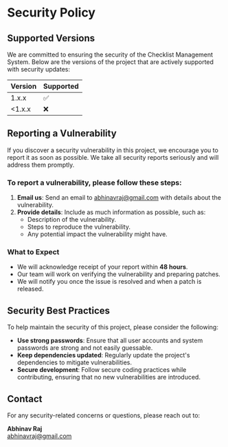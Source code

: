 # Security Policy

## Supported Versions

We are committed to ensuring the security of the Checklist Management System. Below are the versions of the project that are actively supported with security updates:

| Version | Supported          |
| ------- | ------------------ |
| 1.x.x   | :white_check_mark:  |
| <1.x.x  | :x:                |

## Reporting a Vulnerability

If you discover a security vulnerability in this project, we encourage you to report it as soon as possible. We take all security reports seriously and will address them promptly.

### To report a vulnerability, please follow these steps:
1. **Email us**: Send an email to [abhinavraj@gmail.com](mailto:abhinavraj@gmail.com) with details about the vulnerability.
2. **Provide details**: Include as much information as possible, such as:
   - Description of the vulnerability.
   - Steps to reproduce the vulnerability.
   - Any potential impact the vulnerability might have.

### What to Expect
- We will acknowledge receipt of your report within **48 hours**.
- Our team will work on verifying the vulnerability and preparing patches.
- We will notify you once the issue is resolved and when a patch is released.

## Security Best Practices

To help maintain the security of this project, please consider the following:
- **Use strong passwords**: Ensure that all user accounts and system passwords are strong and not easily guessable.
- **Keep dependencies updated**: Regularly update the project's dependencies to mitigate vulnerabilities.
- **Secure development**: Follow secure coding practices while contributing, ensuring that no new vulnerabilities are introduced.

## Contact

For any security-related concerns or questions, please reach out to:

**Abhinav Raj**  
[abhinavraj@gmail.com](mailto:abhinavraj@gmail.com)
